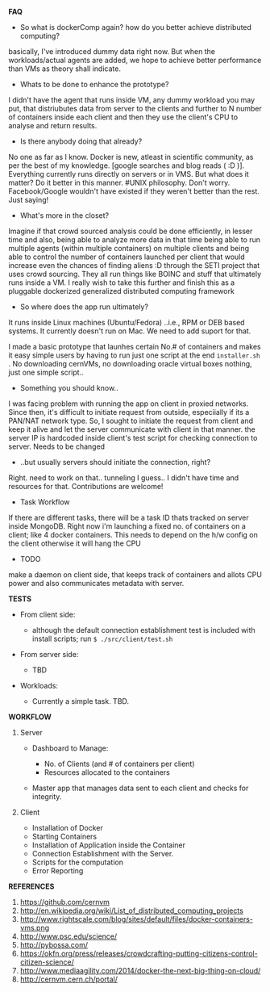 **FAQ**

- So what is dockerComp again? how do you better achieve distributed computing?

basically, I've introduced dummy data right now. But when the workloads/actual agents are added, 
we hope to achieve better performance than VMs as theory shall indicate.

- Whats to be done to enhance the prototype?

I didn't have the agent that runs inside VM, any dummy workload you may put, that distriubutes data from server
to the clients and further to N number of containers inside each client and then they use the client's CPU
to analyse and return results.

- Is there anybody doing that already?
 
No one as far as I know. Docker is new, atleast in scientific community, as per the best of my knowledge. 
[google searches and blog reads ( :D )].  Everything currently runs directly on servers or in VMS.
But what does it matter? Do it better in this manner. #UNIX philosophy. 
Don't worry. Facebook/Google wouldn't have existed if they weren't better than the rest. Just saying!

- What's more in the closet?

Imagine if that crowd sourced analysis could be done efficiently, in lesser time and also, being able to analyze more data in that time being able to run multiple agents (within multiple containers) on multiple clients and being able to control 
the number of containers launched per client that would increase even the chances of finding aliens :D through the SETI project that uses crowd sourcing. They all run things like BOINC and stuff that ultimately runs inside a VM. I really wish to take this further 
and finish this as a pluggable dockerized generalized distributed computing framework

- So where does the app run ultimately?

It runs inside Linux machines (Ubuntu/Fedora) ..i.e., RPM or DEB based systems. 
It currently doesn't run on Mac. We need to add suport for that. 

I made a basic prototype that launhes certain No.# of containers and makes it easy simple users 
by having to run just one script at the end ```installer.sh``` . No downloading cernVMs, 
no downloading oracle virtual boxes nothing, just one simple script..

- Something you should know..

I was facing problem with running the app on client in proxied networks. Since then, it's difficult to initiate request 
from outside, especiially if its a PAN/NAT network type. So, I sought to initiate the request from client and keep it 
alive and let the server communicate with client in that manner.
the server IP is hardcoded inside client's test script for checking connection to server. Needs to be changed

- ..but usually servers should initiate the connection, right?

Right. need to work on that.. tunneling I guess.. I didn't have time and resources for that. Contributions are welcome!

- Task Workflow 

If there are different tasks, there will be a task ID thats tracked on server inside MongoDB. Right now i'm launching 
a fixed no. of containers on a client; like 4 docker containers. This needs to depend on the h/w config on the client
otherwise it will hang the CPU 

- TODO

make a daemon on client side, that keeps track of containers and allots CPU power and also communicates metadata with server.


**TESTS**

- From client side:
  - although the default connection establishment test is included with install scripts;
    run ```$ ./src/client/test.sh```

- From server side:
  - TBD

- Workloads:
  - Currently a simple task. TBD.


**WORKFLOW**

1. Server

   - Dashboard to Manage:
     - No. of Clients (and # of containers per client)
     - Resources allocated to the containers
   
   - Master app  that manages data sent to each client and checks for integrity.

2. Client

   - Installation of Docker
   - Starting Containers
   - Installation of Application inside the Container
   - Connection Establishment with the Server.
   - Scripts for the computation
   - Error Reporting

**REFERENCES**

1. https://github.com/cernvm
2. http://en.wikipedia.org/wiki/List_of_distributed_computing_projects
3. http://www.rightscale.com/blog/sites/default/files/docker-containers-vms.png 
4. http://www.psc.edu/science/
5. http://pybossa.com/
6. https://okfn.org/press/releases/crowdcrafting-putting-citizens-control-citizen-science/
7. http://www.mediaagility.com/2014/docker-the-next-big-thing-on-cloud/
8. http://cernvm.cern.ch/portal/
